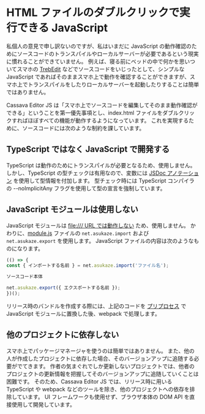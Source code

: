 # HTML ファイルのダブルクリックで実行できる JavaScript

私個人の意見で申し訳ないのですが、私はいまだに JavaScript の動作確認のためにソースコードのトランスパイルやローカルサーバーが必要であるという現実に慣れることができていません。
例えば、寝る前にベッドの中で何かを思いついてスマホの [TrebEdit](https://play.google.com/store/apps/details?id=com.teejay.trebedit) などでソースコードをいじったとして、シンプルな JavaScript であればそのままスマホ上で動作を確認することができますが、スマホ上でトランスパイルをしたりローカルサーバーを起動したりすることは簡単ではありません。

Cassava Editor JS は「スマホ上でソースコードを編集してそのまま動作確認ができる」ということを第一優先事項とし、index.html ファイルをダブルクリックすればほぼすべての機能が動作するようになっています。
これを実現するために、ソースコードには次のような制約を課しています。

## TypeScript ではなく JavaScript で開発する

TypeScript は動作のためにトランスパイルが必要となるため、使用しません。
しかし、TypeScript の型チェックは有用なので、変数には [JSDoc アノテーション](https://www.typescriptlang.org/ja/docs/handbook/jsdoc-supported-types.html) を使用して型情報を付加します。
型チェック時には TypeScript コンパイラの --noImplicitAny フラグを使用して型の宣言を強制しています。

## JavaScript モジュールは使用しない

JavaScript モジュールは [file:/// URL では動作しない](https://developer.mozilla.org/ja/docs/Web/JavaScript/Guide/Modules#%E3%83%A2%E3%82%B8%E3%83%A5%E3%83%BC%E3%83%AB%E3%81%A8%E3%82%AF%E3%83%A9%E3%82%B7%E3%83%83%E3%82%AF%E3%82%B9%E3%82%AF%E3%83%AA%E3%83%97%E3%83%88%E3%81%A8%E3%81%AE%E3%81%9D%E3%81%AE%E4%BB%96%E3%81%AE%E9%81%95%E3%81%84) ため、使用しません。
かわりに、[module.js](../module.js) ファイルの `net.asukaze.import` および `net.asukaze.export` を使用します。
JavaScript ファイルの内容は次のようなものになります。

```javascript
(() => {
const { インポートする名前 } = net.asukaze.import('ファイル名');

ソースコード本体

net.asukaze.export({ エクスポートする名前 });
})();
```

リリース時のバンドルを作成する際には、上記のコードを [プリプロセス](../pack/toModule.pl) で JavaScript モジュールに置換した後、webpack で処理します。

## 他のプロジェクトに依存しない

スマホ上でパッケージマネージャを使うのは簡単ではありません。
また、他の人が作成したプロジェクトに依存した場合、そのバージョンアップに追随する必要がでてきます。
作者の気まぐれでしか更新しないプロジェクトでは、他者のプロジェクトの更新情報を把握してそのバージョンアップに追随していくことは困難です。
そのため、Cassava Editor JS では、リリース時に用いる TypeScript や webpack などのツールを除き、他のプロジェクトへの依存を排除しています。
UI フレームワークも使用せず、ブラウザ本体の DOM API を直接使用して開発しています。
